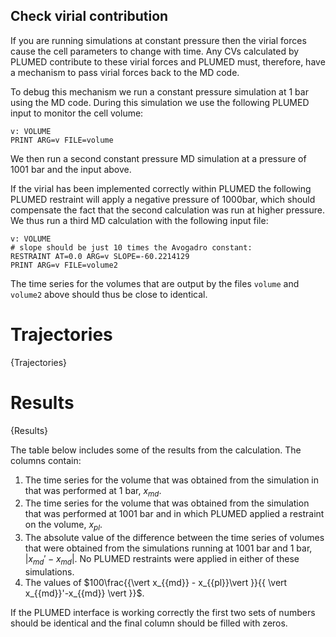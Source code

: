 Check virial contribution
-------------------------

If you are running simulations at constant pressure then the virial forces cause the cell parameters 
to change with time.  Any CVs calculated by PLUMED contribute to these virial forces and PLUMED must,
therefore, have a mechanism to pass virial forces back to the MD code. 

To debug this mechanism we run a constant pressure simulation at 1 bar using the MD code.  During this simulation
we use the following PLUMED input to monitor the cell volume:

```plumed
v: VOLUME
PRINT ARG=v FILE=volume
```

We then run a second constant pressure MD simulation at a pressure of 1001 bar and the input above.

If the virial has been implemented correctly within PLUMED the following PLUMED restraint will apply a negative pressure of 1000bar, which should compensate the fact that the
second calculation was run at higher pressure.  We thus run a third MD calculation with the following input file:

```plumed
v: VOLUME 
# slope should be just 10 times the Avogadro constant:
RESTRAINT AT=0.0 ARG=v SLOPE=-60.2214129
PRINT ARG=v FILE=volume2
```

The time series for the volumes that are output by the files `volume` and `volume2` above should thus be close to identical. 

# Trajectories

{Trajectories}

# Results

{Results}

The table below includes some of the results from the calculation.  The columns contain:

1. The time series for the volume that was obtained from the simulation in that was performed at 1 bar, $x_{{md}}$.
2. The time series for the volume that was obtained from the simulation that was performed at 1001 bar and in which PLUMED applied a restraint on the volume, $x_{{pl}}$.
3. The absolute value of the difference between the time series of volumes that were obtained from the simulations running at 1001 bar and 1 bar, $\vert x_{{md}}'-x_{{md}}\vert$.  No PLUMED restraints were applied in either of these simulations.
4. The values of $100\frac{{\vert x_{{md}} - x_{{pl}}\vert }}{{ \vert x_{{md}}'-x_{{md}} \vert }}$.

If the PLUMED interface is working correctly the first two sets of numbers should be identical and the final column should be filled with zeros.

